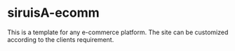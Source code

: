 # siruisA-ecomm
This is a template for any e-commerce platform. The site can be customized according to the clients requirement.
